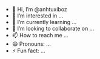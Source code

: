 - 👋 Hi, I’m @anhtuxiboz
- 👀 I’m interested in ...
- 🌱 I’m currently learning ...
- 💞️ I’m looking to collaborate on ...
- 📫 How to reach me ...
- 😄 Pronouns: ...
- ⚡ Fun fact: ...

<!---
anhtuxiboz/anhtuxiboz is a ✨ special ✨ repository because its `README.md` (this file) appears on your GitHub profile.
You can click the Preview link to take a look at your changes.
--->
